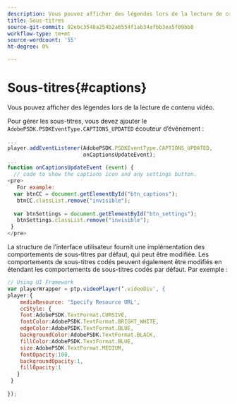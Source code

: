 ```yaml
---
description: Vous pouvez afficher des légendes lors de la lecture de contenu vidéo.
title: Sous-titres
source-git-commit: 02ebc3548a254b2a6554f1ab34afbb3ea5f09bb8
workflow-type: tm+mt
source-wordcount: '55'
ht-degree: 0%

---
```


# Sous-titres{#captions}

Vous pouvez afficher des légendes lors de la lecture de contenu vidéo.

Pour gérer les sous-titres, vous devez ajouter le `AdobePSDK.PSDKEventType.CAPTIONS_UPDATED` écouteur d’événement :

```js
... 
player.addEventListener(AdobePSDK.PSDKEventType.CAPTIONS_UPDATED,  
                        onCaptionsUpdateEvent); 
... 
function onCaptionsUpdateEvent (event) { 
  // code to show the captions icon and any settings button. 
<pre>
   For example: 
  var btnCC = document.getElementById("btn_captions"); 
   btnCC.classList.remove("invisible"); 
   
  var btnSettings = document.getElementById("btn_settings"); 
   btnSettings.classList.remove("invisible"); 
 } 
</pre>
```

La structure de l’interface utilisateur fournit une implémentation des comportements de sous-titres par défaut, qui peut être modifiée. Les comportements de sous-titres codés peuvent également être modifiés en étendant les comportements de sous-titres codés par défaut. Par exemple :

```js
// Using UI Framework 
var playerWrapper = ptp.videoPlayer(‘.videoDiv', { 
player:{ 
    mediaResource: 'Specify Resource URL', 
    ccStyle: { 
    font:AdobePSDK.TextFormat.CURSIVE, 
    fontColor:AdobePSDK.TextFormat.BRIGHT_WHITE, 
    edgeColor:AdobePSDK.TextFormat.BLUE, 
    backgroundColor:AdobePSDK.TextFormat.BLACK, 
    fillColor:AdobePSDK.TextFormat.BLUE, 
    size:AdobePSDK.TextFormat.MEDIUM, 
    fontOpacity:100, 
    backgroundOpacity:1, 
    fillOpacity:1 
   } 
 } 
 
}); 
```
